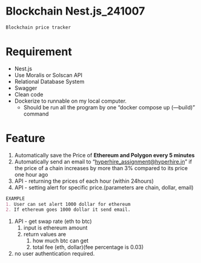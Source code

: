 # Blockchain Nest.js_241007

```markdown
Blockchain price tracker
```

# Requirement

- Nest.js
- Use Moralis or Solscan API
- Relational Database System
- Swagger
- Clean code
- Dockerize to runnable on my local computer.
    - Should be run all the program by one “docker compose up (—build)” command
    

# Feature

1. Automatically save the Price of **Ethereum and Polygon every 5 minutes**
2. Automatically send an email to “hyperhire_assignment@hyperhire.in” if the price of a chain increases by more than 3% compared to its price one hour ago
3. API - returning the prices of each hour (within 24hours)
4. API  - setting alert for specific price.(parameters are chain, dollar, email)

```markdown
EXAMPLE
1. User can set alert 1000 dollar for ethereum
2. If ethereum goes 1000 dollar it send email.
```

1. API - get swap rate (eth to btc)
    1. input is ethereum amount
    2. return values are
        1. how much btc can get
        2. total fee (eth, dollar)(fee percentage is 0.03)
2. no user authentication required.
